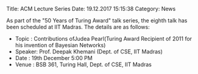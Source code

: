  Title: ACM Lecture Series
Date: 19.12.2017 15:15:38
Category: News

As part of the "50 Years of Turing Award" talk series, the eighth talk has been scheduled at IIT Madras. The details are as follows:

- Topic     :  Contributions ofJudea Pearl(Turing Award Recipient of 2011 for his invention of Bayesian Networks)
- Speaker:  Prof. Deepak Khemani  (Dept. of CSE, IIT Madras)              
- Date      :  19th December 5:00 PM
- Venue    :  BSB 361, Turing Hall, Dept. of CSE, IIT Madras
